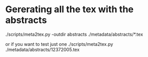 # Gererating all the tex with the abstracts
./scripts/meta2tex.py -outdir abstracts ./metadata/abstracts/*.tex

or if you want to test just one
./scripts/meta2tex.py ./metadata/abstracts/12372005.tex
